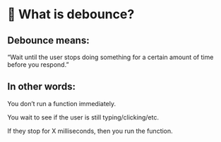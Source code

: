 # 🔁 What is debounce?
## Debounce means:

“Wait until the user stops doing something for a certain amount of time before you respond.”

## In other words:

You don’t run a function immediately.

You wait to see if the user is still typing/clicking/etc.

If they stop for X milliseconds, then you run the function.

